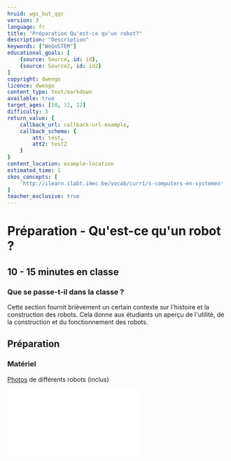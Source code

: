 ```yaml
---
hruid: wgs_but_qqr
version: 3
language: fr
title: "Préparation Qu'est-ce qu'un robot?"
description: "Description"
keywords: ["WeGoSTEM"]
educational_goals: [
    {source: Source, id: id}, 
    {source: Source2, id: id2}
]
copyright: dwengo
licence: dwengo
content_type: text/markdown
available: true
target_ages: [10, 11, 12]
difficulty: 3
return_value: {
    callback_url: callback-url-example,
    callback_schema: {
        att: test,
        att2: test2
    }
}
content_location: example-location
estimated_time: 1
skos_concepts: [
    'http://ilearn.ilabt.imec.be/vocab/curr1/s-computers-en-systemen'
]
teacher_exclusive: true
---
```


# Préparation - Qu'est-ce qu'un robot ?
## 10 - 15 minutes en classe

### Que se passe-t-il dans la classe ?
Cette section fournit brièvement un certain contexte sur l'histoire et la construction des robots. Cela donne aux étudiants un aperçu de l'utilité, de la construction et du fonctionnement des robots.

## Préparation
### Matériel

[Photos](embed/WeGoSTEMrobotfotos.pdf "Afbeeldingen Klasgesprek") de différents robots (inclus)

![](@pdf/embed/WeGoSTEMrobotfotos.pdf)